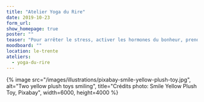 ```yaml
---
title: "Atelier Yoga du Rire"
date: 2019-10-23
form_url:
show_homepage: true
poster: ""
teaser: "Pour arrêter le stress, activer les hormones du bonheur, prendre du recul."
moodboard: ""
location: le-trente
ateliers:
  - yoga-du-rire
---
```


{% image src="/images/illustrations/pixabay-smile-yellow-plush-toy.jpg", alt="Two yellow plush toys smiling", title="Crédits photo: Smile Yellow Plush Toy, Pixabay", width=6000, height=4000 %}
